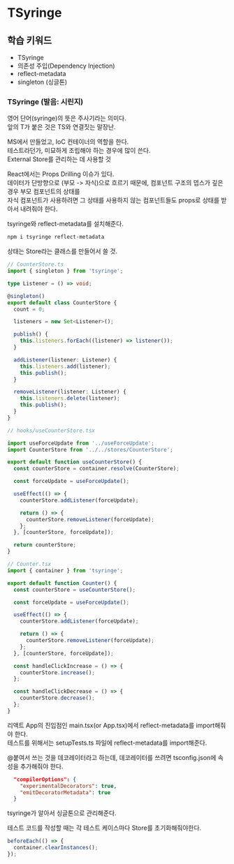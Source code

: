 # TSyringe

## 학습 키워드

- TSyringe
- 의존성 주입(Dependency Injection)
- reflect-metadata
- singleton (싱글톤)

### TSyringe (발음: 시린지)

영어 단어(syringe)의 뜻은 주사기라는 의미다.  
앞의 T가 붙은 것은 TS와 연결짓는 말장난.

MS에서 만들었고, IoC 컨테이너의 역할을 한다.  
테스트라던가, 미묘하게 조립해야 하는 경우에 많이 쓴다.  
External Store를 관리하는 데 사용할 것

React에서는 Props Drilling 이슈가 있다.  
데이터가 단방향으로 (부모 -> 자식)으로 흐르기 때문에, 컴포넌트 구조의 뎁스가 깊은 경우 부모 컴포넌트의 상태를  
자식 컴포넌트가 사용하려면 그 상태를 사용하지 않는 컴포넌트들도 props로 상태를 받아서 내려줘야 한다.

tsyringe와 reflect-metadata를 설치해준다.

```bash
npm i tsyringe reflect-metadata
```

상태는 Store라는 클래스를 만들어서 쓸 것.

```ts
// CounterStore.ts
import { singleton } from 'tsyringe';

type Listener = () => void;

@singleton()
export default class CounterStore {
  count = 0;

  listeners = new Set<Listener>();

  publish() {
    this.listeners.forEach((listener) => listener());
  }

  addListener(listener: Listener) {
    this.listeners.add(listener);
    this.publish();
  }

  removeListener(listener: Listener) {
    this.listeners.delete(listener);
    this.publish();
  }
}

// hooks/useCounterStore.tsx

import useForceUpdate from '../useForceUpdate';
import CounterStore from '../../stores/CounterStore';

export default function useCounterStore() {
  const counterStore = container.resolve(CounterStore);

  const forceUpdate = useForceUpdate();

  useEffect(() => {
    counterStore.addListener(forceUpdate);

    return () => {
      counterStore.removeListener(forceUpdate);
    };
  }, [counterStore, forceUpdate]);

  return counterStore;
}

// Counter.tsx
import { container } from 'tsyringe';

export default function Counter() {
  const counterStore = useCounterStore();

  const forceUpdate = useForceUpdate();

  useEffect(() => {
    counterStore.addListener(forceUpdate);

    return () => {
      counterStore.removeListener(forceUpdate);
    };
  }, [counterStore, forceUpdate]);

  const handleClickIncrease = () => {
    counterStore.increase();
  };

  const handleClickDecrease = () => {
    counterStore.decrease();
  };
}
```

리액트 App의 진입점인 main.tsx(or App.tsx)에서 reflect-metadata를 import해줘야 한다.  
테스트를 위해서는 setupTests.ts 파일에 reflect-metadata를 import해준다.

@붙여서 쓰는 것을 데코레이터라고 하는데, 데코레이터를 쓰려면 tsconfig.json에 속성을 추가해줘야 한다.

```json
  "compilerOptions": {
    "experimentalDecorators": true,
    "emitDecoratorMetadata": true
  }
```

tsyringe가 알아서 싱글톤으로 관리해준다.

테스트 코드를 작성할 때는 각 테스트 케이스마다 Store를 초기화해줘야한다.

```ts
beforeEach(() => {
  container.clearInstances();
});
```
